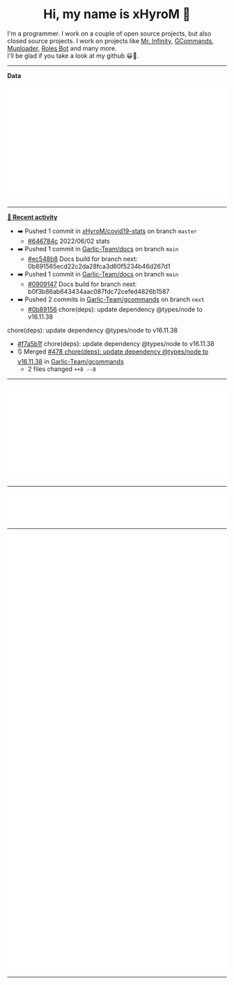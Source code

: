 <p align="center">
    <!-- <img src="https://avatars.githubusercontent.com/u/56601352" width="192" alt="hyro's pfp" /> -->
    <h1 align="center">Hi, my name is xHyroM 👋</h1>
</p>

I'm a programmer. I work on a couple of open source projects, but also closed source projects. I work on projects like [Mr. Infinity](https://discord.com/oauth2/authorize?client_id=720321585625694239&scope=bot%20applications.commands&permissions=8&redirect_uri=https://blobs.gq/imanager&prompt=consent&response_type=code), [GCommands](https://github.com/Garlic-Team/GCommands), [Muploader](https://github.com/xHyroM/Muploder), [Roles Bot](https://github.com/xHyroM/roles-bot) and many more.  
I'll be glad if you take a look at my github 😀👀.

___
**Data**

<img src="https://github.com/xHyroM/xHyroM/blob/master/.cache/base.svg">

___

**[📰 Recent activity](https://github.com/xHyroM)**
* ➡️ Pushed 1 commit in [xHyroM/covid19-stats](https://github.com/xHyroM/covid19-stats) on branch `master`
  * [#646784c](https://github.com/xHyroM/covid19-stats/commit/646784c) 2022/06/02 stats
* ➡️ Pushed 1 commit in [Garlic-Team/docs](https://github.com/Garlic-Team/docs) on branch `main`
  * [#ec548b8](https://github.com/Garlic-Team/docs/commit/ec548b8) Docs build for branch next: 0b891565ecd22c2da28fca3d60f5234b46d267d1
* ➡️ Pushed 1 commit in [Garlic-Team/docs](https://github.com/Garlic-Team/docs) on branch `main`
  * [#0909147](https://github.com/Garlic-Team/docs/commit/0909147) Docs build for branch next: b0f3b86ab643434aac087fdc72cefed4826b1587
* ➡️ Pushed 2 commits in [Garlic-Team/gcommands](https://github.com/Garlic-Team/gcommands) on branch `next`
  * [#0b89156](https://github.com/Garlic-Team/gcommands/commit/0b89156) chore(deps): update dependency @types/node to v16.11.38

chore(deps): update dependency @types/node to v16.11.38
  * [#f7a5b1f](https://github.com/Garlic-Team/gcommands/commit/f7a5b1f) chore(deps): update dependency @types/node to v16.11.38
* 🔃 Merged [#478 chore(deps): update dependency @types/node to v16.11.38](https://github.com/Garlic-Team/gcommands/pull/478) in [Garlic-Team/gcommands](https://github.com/Garlic-Team/gcommands)
  * 2 files changed `++8 --8`


___

<img src="https://github.com/xHyroM/xHyroM/blob/master/.cache/isocalendar.svg">

___

<img src="https://github.com/xHyroM/xHyroM/blob/master/.cache/languages.svg">

___

<img src="https://github.com/xHyroM/xHyroM/blob/master/.cache/achievements.svg">

___

